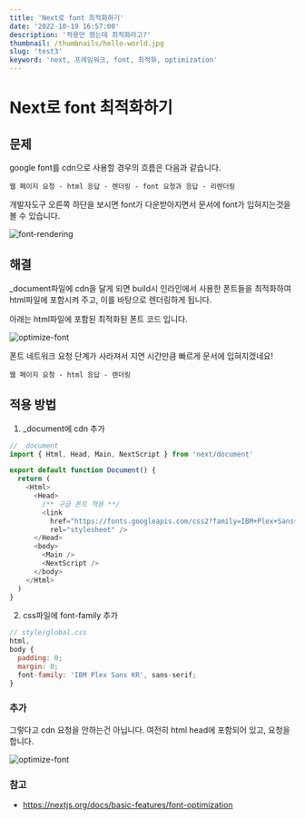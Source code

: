 ```yaml
---
title: 'Next로 font 최적화하기'
date: '2022-10-19 16:57:00'
description: '적용만 했는데 최적화라고?'
thumbnail: /thumbnails/hello-world.jpg
slug: 'test3'
keyword: 'next, 프레임워크, font, 최적화, optimization'
---
```


# Next로 font 최적화하기

## 문제

google font를 cdn으로 사용할 경우의 흐름은 다음과 같습니다. 

```
웹 페이지 요청 - html 응답 - 렌더링 - font 요청과 응답 - 리렌더링
```

개발자도구 오른쪽 하단을 보시면 font가 다운받아지면서 문서에 font가 입혀지는것을 볼 수 있습니다.  

![font-rendering](/assets/blog/font_rendering.gif)

## 해결

_document파일에 cdn을 달게 되면 build시 인라인에서 사용한 폰트들을 최적화하여 html파일에 포함시켜 주고, 이를 바탕으로 렌더링하게 됩니다. 

아래는 html파일에 포함된 최적화된 폰트 코드 입니다. 

![optimize-font](/assets/blog/font_optimization.png)

폰트 네트워크 요청 단계가 사라져서 지연 시간만큼 빠르게 문서에 입혀지겠네요!

```
웹 페이지 요청 - html 응답 - 렌더링
```


## 적용 방법

1. _document에 cdn 추가
``` javascript
// _document
import { Html, Head, Main, NextScript } from 'next/document'

export default function Document() {
  return (
    <Html>
      <Head>
        /** 구글 폰트 적용 **/
        <link 
          href="https://fonts.googleapis.com/css2?family=IBM+Plex+Sans+KR&display=swap" 
          rel="stylesheet" />
      </Head>
      <body>
        <Main />
        <NextScript />
      </body>
    </Html>
  )
}
```

2. css파일에 font-family 추가

``` javascript
// style/global.css
html,
body {
  padding: 0;
  margin: 0;
  font-family: 'IBM Plex Sans KR', sans-serif;
}
```

### 추가
그렇다고 cdn 요청을 안하는건 아닙니다. 여전히 html head에 포함되어 있고, 요청을 합니다.

![optimize-font](/assets/blog/font_cdn.png)

### 참고
- <https://nextjs.org/docs/basic-features/font-optimization>